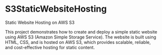 # S3StaticWebsiteHosting
Static Website Hosting on AWS S3 

This project demonstrates how to create and deploy a simple static website using AWS S3 (Amazon Simple Storage Service).
The website is built using HTML, CSS, and is hosted on AWS S3, which provides scalable, reliable, and cost-effective hosting for static content.
